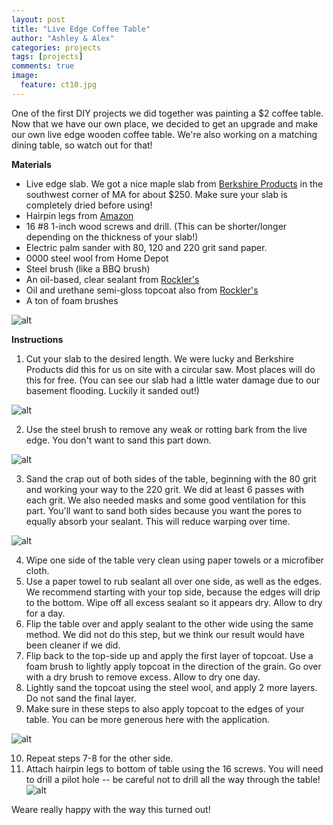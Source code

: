 ```yaml
---
layout: post
title: "Live Edge Coffee Table"
author: "Ashley & Alex"
categories: projects
tags: [projects]
comments: true
image:
  feature: ct10.jpg
---
```


One of the first DIY projects we did together was painting a $2 coffee table. Now that we have our own place, we decided to get an upgrade and make our own live edge wooden coffee table. We're also working on a matching dining table, so watch out for that!

**Materials**

* Live edge slab. We got a nice maple slab from [Berkshire Products](www.berkshireproducts.com) in the southwest corner of MA for about $250. Make sure your slab is completely dried before using! 
* Hairpin legs from [Amazon](https://www.amazon.com/Heavy-Hairpin-Satin-Century-Modern/dp/B013VNLC4K/ref=sr_1_1_sspa?s=hardware&ie=UTF8&qid=1506995865&sr=1-1-spons&keywords=hairpin+legs&psc=1)
* 16 #8 1-inch wood screws and drill. (This can be shorter/longer depending on the thickness of your slab!)
* Electric palm sander with 80, 120 and 220 grit sand paper. 
* 0000 steel wool from Home Depot
* Steel brush (like a BBQ brush)
* An oil-based, clear sealant from [Rockler's](http://www.rockler.com/general-finishes-original-seal-a-cell-clear)
* Oil and urethane semi-gloss topcoat also from [Rockler's](http://www.rockler.com/general-finishes-arm-r-seal-urethane-topcoat-semi-gloss)
* A ton of foam brushes

![alt](/images/ct7.jpg "Title")


**Instructions**
1. Cut your slab to the desired length. We were lucky and Berkshire Products did this for us on site with a circular saw. Most places will do this for free. (You can see our slab had a little water damage due to our basement flooding. Luckily it sanded out!)

![alt](/images/ct1.jpg "Title")

2. Use the steel brush to remove any weak or rotting bark from the live edge. You don't want to sand this part down. 

![alt](/images/ct2.jpg "Title")

3. Sand the crap out of both sides of the table, beginning with the 80 grit and working your way to the 220 grit. We did at least 6 passes with each grit. We also needed masks and some good ventilation for this part. You'll want to sand both sides because you want the pores to equally absorb your sealant. This will reduce warping over time.

![alt](/images/ct8.jpg "Title")

4. Wipe one side of the table very clean using paper towels or a microfiber cloth.
5. Use a paper towel to rub sealant all over one side, as well as the edges. We recommend starting with your top side, because the edges will drip to the bottom. Wipe off all excess sealant so it appears dry. Allow to dry for a day.
6. Flip the table over and apply sealant to the other wide using the same method. We did not do this step, but we think our result would have been cleaner if we did.
7. Flip back to the top-side up and apply the first layer of topcoat. Use a foam brush to lightly apply topcoat in the direction of the grain. Go over with a dry brush to remove excess. Allow to dry one day.
8. Lightly sand the topcoat using the steel wool, and apply 2 more layers. Do not sand the final layer.
9. Make sure in these steps to also apply topcoat to the edges of your table. You can be more generous here with the application.

![alt](/images/ct4.jpg "Title")

10. Repeat steps 7-8 for the other side.
11. Attach hairpin legs to bottom of table using the 16 screws. You will need to drill a pilot hole -- be careful not to drill all the way through the table! 
![alt](/images/ct9.jpg "Title")

Weare really happy with the way this turned out!
